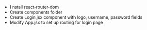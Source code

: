- I
nstall react-router-dom
- Create components folder
- Create Login.jsx component with logo, username, password fields
- Modify App.jsx to set up routing for login page